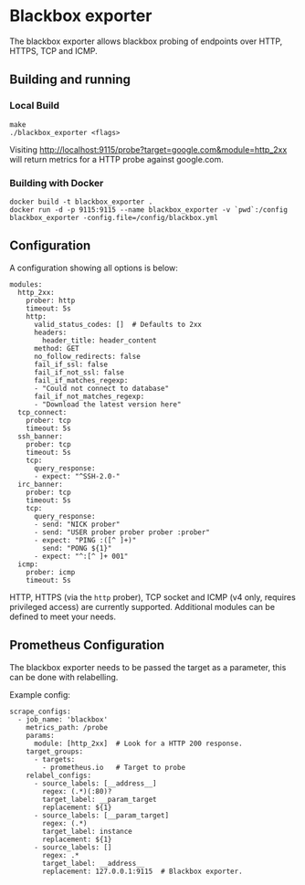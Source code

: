 # Blackbox exporter

The blackbox exporter allows blackbox probing of endpoints over
HTTP, HTTPS, TCP and ICMP.

## Building and running

### Local Build

    make
    ./blackbox_exporter <flags>

Visiting [http://localhost:9115/probe?target=google.com&module=http_2xx](http://localhost:9115/probe?target=google.com&module=http_2xx)
will return metrics for a HTTP probe against google.com.

### Building with Docker

    docker build -t blackbox_exporter .
    docker run -d -p 9115:9115 --name blackbox_exporter -v `pwd`:/config blackbox_exporter -config.file=/config/blackbox.yml

## Configuration

A configuration showing all options is below:
```
modules:
  http_2xx:
    prober: http
    timeout: 5s
    http:
      valid_status_codes: []  # Defaults to 2xx
      headers:
        header_title: header_content
      method: GET
      no_follow_redirects: false
      fail_if_ssl: false
      fail_if_not_ssl: false
      fail_if_matches_regexp:
      - "Could not connect to database"
      fail_if_not_matches_regexp:
      - "Download the latest version here"
  tcp_connect:
    prober: tcp
    timeout: 5s
  ssh_banner:
    prober: tcp
    timeout: 5s
    tcp:
      query_response:
      - expect: "^SSH-2.0-"
  irc_banner:
    prober: tcp
    timeout: 5s
    tcp:
      query_response:
      - send: "NICK prober"
      - send: "USER prober prober prober :prober"
      - expect: "PING :([^ ]+)"
        send: "PONG ${1}"
      - expect: "^:[^ ]+ 001"
  icmp:
    prober: icmp
    timeout: 5s
```

HTTP, HTTPS (via the `http` prober), TCP socket and ICMP (v4 only, requires privileged access) are currently supported.
Additional modules can be defined to meet your needs.


## Prometheus Configuration

The blackbox exporter needs to be passed the target as a parameter, this can be
done with relabelling.

Example config:
```
scrape_configs:
  - job_name: 'blackbox'
    metrics_path: /probe
    params:
      module: [http_2xx]  # Look for a HTTP 200 response.
    target_groups:
      - targets:
        - prometheus.io   # Target to probe
    relabel_configs:
      - source_labels: [__address__]
        regex: (.*)(:80)?
        target_label: __param_target
        replacement: ${1}
      - source_labels: [__param_target]
        regex: (.*)
        target_label: instance
        replacement: ${1}
      - source_labels: []
        regex: .*
        target_label: __address__
        replacement: 127.0.0.1:9115  # Blackbox exporter.
```
